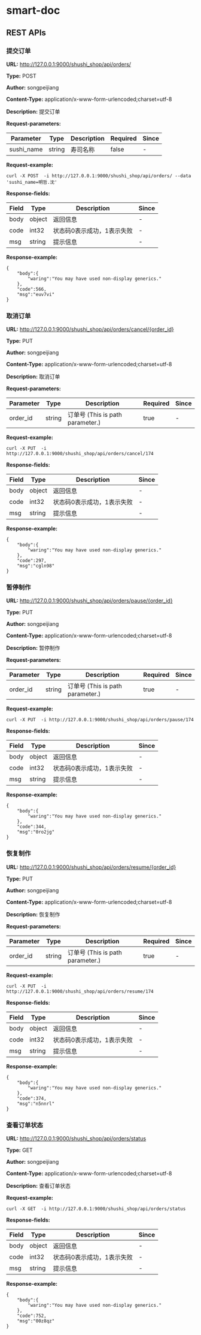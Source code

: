 # smart-doc


## REST APIs
### 提交订单
**URL:** http://127.0.0.1:9000/shushi_shop/api/orders/

**Type:** POST

**Author:** songpeijiang

**Content-Type:** application/x-www-form-urlencoded;charset=utf-8

**Description:** 提交订单

**Request-parameters:**

Parameter | Type|Description|Required|Since
---|---|---|---|---
sushi_name|string|寿司名称|false|-

**Request-example:**
```
curl -X POST  -i http://127.0.0.1:9000/shushi_shop/api/orders/ --data 'sushi_name=明哲.沈'
```
**Response-fields:**

Field | Type|Description|Since
---|---|---|---
body|object|返回信息|-
code|int32|状态码0表示成功，1表示失败|-
msg|string|提示信息|-

**Response-example:**
```
{
	"body":{
		"waring":"You may have used non-display generics."
	},
	"code":566,
	"msg":"euv7vi"
}
```

### 取消订单
**URL:** http://127.0.0.1:9000/shushi_shop/api/orders/cancel/{order_id}

**Type:** PUT

**Author:** songpeijiang

**Content-Type:** application/x-www-form-urlencoded;charset=utf-8

**Description:** 取消订单

**Request-parameters:**

Parameter | Type|Description|Required|Since
---|---|---|---|---
order_id|string|订单号 (This is path parameter.)|true|-

**Request-example:**
```
curl -X PUT  -i http://127.0.0.1:9000/shushi_shop/api/orders/cancel/174
```
**Response-fields:**

Field | Type|Description|Since
---|---|---|---
body|object|返回信息|-
code|int32|状态码0表示成功，1表示失败|-
msg|string|提示信息|-

**Response-example:**
```
{
	"body":{
		"waring":"You may have used non-display generics."
	},
	"code":297,
	"msg":"cgln98"
}
```

### 暂停制作
**URL:** http://127.0.0.1:9000/shushi_shop/api/orders/pause/{order_id}

**Type:** PUT

**Author:** songpeijiang

**Content-Type:** application/x-www-form-urlencoded;charset=utf-8

**Description:** 暂停制作

**Request-parameters:**

Parameter | Type|Description|Required|Since
---|---|---|---|---
order_id|string|订单号 (This is path parameter.)|true|-

**Request-example:**
```
curl -X PUT  -i http://127.0.0.1:9000/shushi_shop/api/orders/pause/174
```
**Response-fields:**

Field | Type|Description|Since
---|---|---|---
body|object|返回信息|-
code|int32|状态码0表示成功，1表示失败|-
msg|string|提示信息|-

**Response-example:**
```
{
	"body":{
		"waring":"You may have used non-display generics."
	},
	"code":344,
	"msg":"0ro2jg"
}
```

### 恢复制作
**URL:** http://127.0.0.1:9000/shushi_shop/api/orders/resume/{order_id}

**Type:** PUT

**Author:** songpeijiang

**Content-Type:** application/x-www-form-urlencoded;charset=utf-8

**Description:** 恢复制作

**Request-parameters:**

Parameter | Type|Description|Required|Since
---|---|---|---|---
order_id|string|订单号 (This is path parameter.)|true|-

**Request-example:**
```
curl -X PUT  -i http://127.0.0.1:9000/shushi_shop/api/orders/resume/174
```
**Response-fields:**

Field | Type|Description|Since
---|---|---|---
body|object|返回信息|-
code|int32|状态码0表示成功，1表示失败|-
msg|string|提示信息|-

**Response-example:**
```
{
	"body":{
		"waring":"You may have used non-display generics."
	},
	"code":374,
	"msg":"n5nnrl"
}
```

### 查看订单状态
**URL:** http://127.0.0.1:9000/shushi_shop/api/orders/status

**Type:** GET

**Author:** songpeijiang

**Content-Type:** application/x-www-form-urlencoded;charset=utf-8

**Description:** 查看订单状态

**Request-example:**
```
curl -X GET  -i http://127.0.0.1:9000/shushi_shop/api/orders/status
```
**Response-fields:**

Field | Type|Description|Since
---|---|---|---
body|object|返回信息|-
code|int32|状态码0表示成功，1表示失败|-
msg|string|提示信息|-

**Response-example:**
```
{
	"body":{
		"waring":"You may have used non-display generics."
	},
	"code":752,
	"msg":"00z8qz"
}
```


